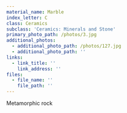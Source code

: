 ```yaml
---
material_name: Marble
index_letter: C
class: Ceramics
subclass: 'Ceramics: Minerals and Stone'
primary_photo_path: /photos/3.jpg
additional_photos:
  - additional_photo_path: /photos/127.jpg
  - additional_photo_path: ''
links:
  - link_title: ''
    link_address: ''
files:
  - file_name: ''
    file_path: ''
---
```


Metamorphic rock